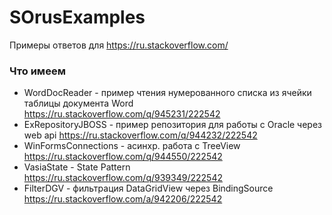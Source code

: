 # SOrusExamples
Примеры ответов для https://ru.stackoverflow.com/

### Что имеем
- WordDocReader - пример чтения нумерованного списка из ячейки таблицы документа Word https://ru.stackoverflow.com/q/945231/222542
- ExRepositoryJBOSS - пример репозитория для работы с Oracle через web api https://ru.stackoverflow.com/q/944232/222542
- WinFormsConnections - асинхр. работа с TreeView https://ru.stackoverflow.com/q/944550/222542
- VasiaState - State Pattern https://ru.stackoverflow.com/q/939349/222542
- FilterDGV - фильтрация DataGridView через BindingSource https://ru.stackoverflow.com/a/942206/222542
